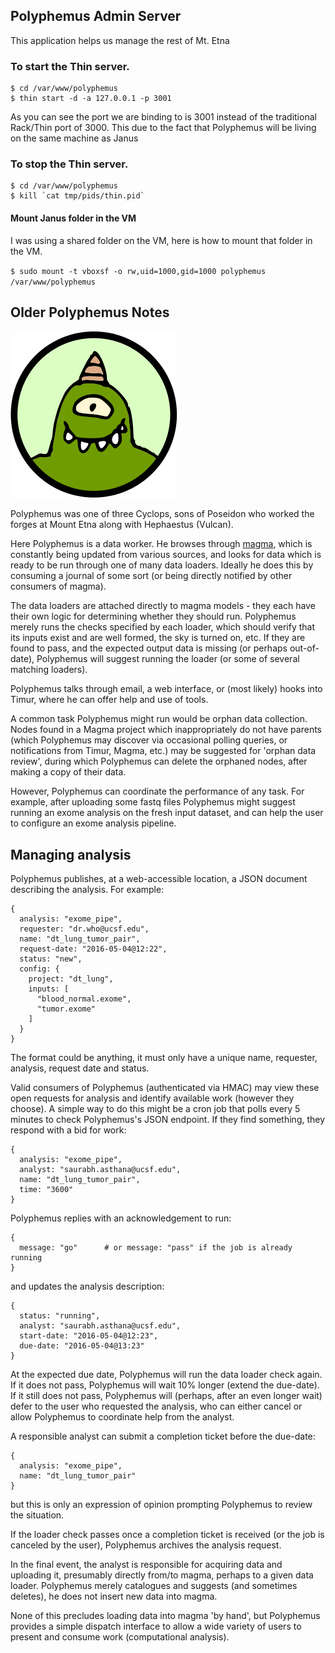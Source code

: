 ## Polyphemus Admin Server
This application helps us manage the rest of Mt. Etna

### To start the Thin server.

```
$ cd /var/www/polyphemus
$ thin start -d -a 127.0.0.1 -p 3001
```

As you can see the port we are binding to is 3001 instead of the traditional Rack/Thin port of 3000. This due to the fact that Polyphemus will be living on the same machine as Janus

### To stop the Thin server.

```
$ cd /var/www/polyphemus
$ kill `cat tmp/pids/thin.pid`
```

#### Mount Janus folder in the VM
I was using a shared folder on the VM, here is how to mount that folder in the VM.

  `$ sudo mount -t vboxsf -o rw,uid=1000,gid=1000 polyphemus /var/www/polyphemus`

## Older Polyphemus Notes

![Polyphemus](/polyphemus.png?raw=true "A Hard Worker")

Polyphemus was one of three Cyclops, sons of Poseidon who worked the forges at Mount Etna along with Hephaestus (Vulcan).

Here Polyphemus is a data worker. He browses through [magma](https://github.com/mountetna/magma), which is constantly being updated from various sources, and looks for data which is ready to be run through one of many data loaders. Ideally he does this by consuming a journal of some sort (or being directly notified by other consumers of magma).

The data loaders are attached directly to magma models - they each have their own logic for determining whether they should run. Polyphemus merely runs the checks specified by each loader, which should verify that its inputs exist and are well formed, the sky is turned on, etc. If they are found to pass, and the expected output data is missing (or perhaps out-of-date), Polyphemus will suggest running the loader (or some of several matching loaders).

Polyphemus talks through email, a web interface, or (most likely) hooks into Timur, where he can offer help and use of tools.

A common task Polyphemus might run would be orphan data collection. Nodes found in a Magma project which inappropriately do not have parents (which Polyphemus may discover via occasional polling queries, or notifications from Timur, Magma, etc.) may be suggested for 'orphan data review', during which Polyphemus can delete the orphaned nodes, after making a copy of their data.

However, Polyphemus can coordinate the performance of any task. For example, after uploading some fastq files Polyphemus might suggest running an exome analysis on the fresh input dataset, and can help the user to configure an exome analysis pipeline.

## Managing analysis

Polyphemus publishes, at a web-accessible location, a JSON document describing the analysis. For example:

    {
      analysis: "exome_pipe",
      requester: "dr.who@ucsf.edu",
      name: "dt_lung_tumor_pair",
      request-date: "2016-05-04@12:22",
      status: "new",
      config: {
        project: "dt_lung",
        inputs: [
          "blood_normal.exome",
          "tumor.exome"
        ]
      }
    }

The format could be anything, it must only have a unique name, requester, analysis, request date and status.

Valid consumers of Polyphemus (authenticated via HMAC) may view these open requests for analysis and identify available work (however they choose). A simple way to do this might be a cron job that polls every 5 minutes to check Polyphemus's JSON endpoint. If they find something, they respond with a bid for work:

    {
      analysis: "exome_pipe",
      analyst: "saurabh.asthana@ucsf.edu",
      name: "dt_lung_tumor_pair",
      time: "3600"
    }
Polyphemus replies with an acknowledgement to run:

    {
      message: "go"      # or message: "pass" if the job is already running
    }
and updates the analysis description:

    {
      status: "running",
      analyst: "saurabh.asthana@ucsf.edu",
      start-date: "2016-05-04@12:23",
      due-date: "2016-05-04@13:23"
    }

At the expected due date, Polyphemus will run the data loader check again. If it does not pass, Polyphemus will wait 10% longer (extend the due-date). If it still does not pass, Polyphemus will (perhaps, after an even longer wait) defer to the user who requested the analysis, who can either cancel or allow Polyphemus to coordinate help from the analyst.

A responsible analyst can submit a completion ticket before the due-date:

    {
      analysis: "exome_pipe",
      name: "dt_lung_tumor_pair"
    }
but this is only an expression of opinion prompting Polyphemus to review the situation.

If the loader check passes once a completion ticket is received (or the job is canceled by the user), Polyphemus archives the analysis request.

In the final event, the analyst is responsible for acquiring data and uploading it, presumably directly from/to magma, perhaps to a given data loader. Polyphemus merely catalogues and suggests (and sometimes deletes), he does not insert new data into magma.

None of this precludes loading data into magma 'by hand', but Polyphemus provides a simple dispatch interface to allow a wide variety of users to present and consume work (computational analysis).
